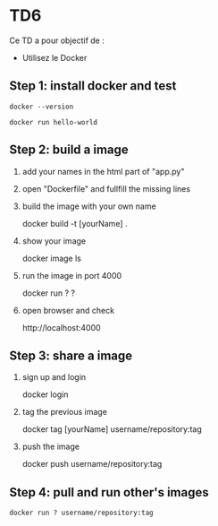 # TD6

Ce TD a pour objectif de :

* Utilisez le Docker


## Step 1: install docker and test

    docker --version

    docker run hello-world

## Step 2: build a image

1) add your names in the html part of "app.py"

2) open "Dockerfile" and fullfill the missing lines

3) build the image with your own name

    docker build -t [yourName] .

4) show your image

    docker image ls

5) run the image in port 4000

    docker run ? ?

6) open browser and check

   http://localhost:4000


## Step 3: share a image
   
1) sign up and login

    docker login

2) tag the previous image

    docker tag [yourName] username/repository:tag

3) push the image

    docker push username/repository:tag


## Step 4: pull and run other's images

    docker run ? username/repository:tag
